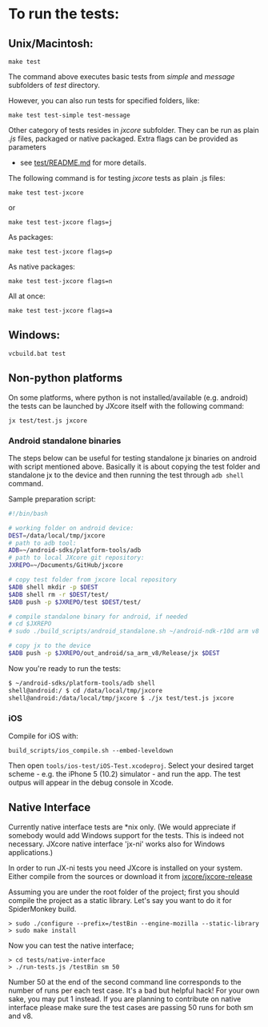 # To run the tests:

## Unix/Macintosh:

    make test

The command above executes basic tests from *simple* and *message* subfolders of *test* directory.

However, you can also run tests for specified folders, like:

    make test test-simple test-message

Other category of tests resides in *jxcore* subfolder. They can be run as plain *.js* files, 
packaged or native packaged. Extra flags can be provided as parameters 
- see [test/README.md](../test/README.md) for more details.

The following command is for testing *jxcore* tests as plain .js files:

    make test test-jxcore

or

    make test test-jxcore flags=j

As packages:

    make test test-jxcore flags=p

As native packages:

    make test test-jxcore flags=n

All at once:

    make test test-jxcore flags=a

## Windows:

    vcbuild.bat test

## Non-python platforms

On some platforms, where python is not installed/available (e.g. android) the tests can be launched by 
JXcore itself with the following command:

    jx test/test.js jxcore

### Android standalone binaries

The steps below can be useful for testing standalone jx binaries on android with script mentioned above.
Basically it is about copying the test folder and standalone jx to the device and then running the 
test through `adb shell` command.

Sample preparation script:

```bash
#!/bin/bash

# working folder on android device:
DEST=/data/local/tmp/jxcore
# path to adb tool:
ADB=~/android-sdks/platform-tools/adb
# path to local JXcore git repository:
JXREPO=~/Documents/GitHub/jxcore

# copy test folder from jxcore local repository
$ADB shell mkdir -p $DEST
$ADB shell rm -r $DEST/test/
$ADB push -p $JXREPO/test $DEST/test/

# compile standalone binary for android, if needed
# cd $JXREPO
# sudo ./build_scripts/android_standalone.sh ~/android-ndk-r10d arm v8

# copy jx to the device
$ADB push -p $JXREPO/out_android/sa_arm_v8/Release/jx $DEST
```

Now you're ready to run the tests:

```bash
$ ~/android-sdks/platform-tools/adb shell
shell@android:/ $ cd /data/local/tmp/jxcore
shell@android:/data/local/tmp/jxcore $ ./jx test/test.js jxcore
```

### iOS

Compile for iOS with:

```
build_scripts/ios_compile.sh --embed-leveldown
```

Then open `tools/ios-test/iOS-Test.xcodeproj`. Select your desired target scheme - e.g. the iPhone 5 (10.2) simulator - and run the app. The test outpus will appear in the debug console in Xcode.



## Native Interface

Currently native interface tests are *nix only. (We would appreciate if somebody would add Windows 
support for the tests. This is indeed not necessary. JXcore native interface 'jx-ni' works also 
for Windows applications.)

In order to run JX-ni tests you need JXcore is installed on your system. Either compile from the 
sources or download it from [jxcore/jxcore-release](https://github.com/jxcore/jxcore-release)

Assuming you are under the root folder of the project; first you should compile the project as a 
static library. Let's say you want to do it for SpiderMonkey build. 
```
> sudo ./configure --prefix=/testBin --engine-mozilla --static-library
> sudo make install
```

Now you can test the native interface;
```
> cd tests/native-interface
> ./run-tests.js /testBin sm 50
```

Number 50 at the end of the second command line corresponds to the number of runs per each test case. 
It's a bad but helpful hack! For your own sake, you may put 1 instead. If you are planning to contribute 
on native interface please make sure the test cases are passing 50 runs for both sm and v8.



